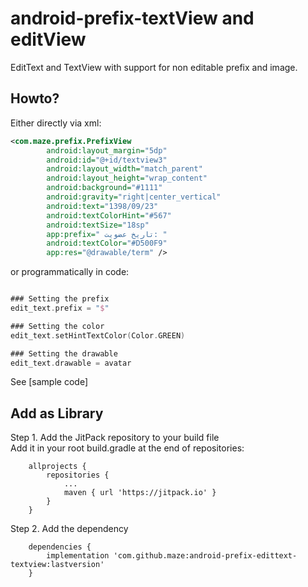 
# android-prefix-textView and editView
EditText and TextView with support for non editable prefix and image.

## Howto?
Either directly via xml:
```xml
<com.maze.prefix.PrefixView
        android:layout_margin="5dp"
        android:id="@+id/textview3"
        android:layout_width="match_parent"
        android:layout_height="wrap_content"
        android:background="#1111"
        android:gravity="right|center_vertical"
        android:text="1398/09/23"
        android:textColorHint="#567"
        android:textSize="18sp"
        app:prefix=" تاریخ عضویت: "
        android:textColor="#D500F9"
        app:res="@drawable/term" />
```

or programmatically in code:

```kotlin

### Setting the prefix
edit_text.prefix = "$"

### Setting the color
edit_text.setHintTextColor(Color.GREEN) 

### Setting the drawable
edit_text.drawable = avatar

```
See  [sample code]

## Add as Library
Step 1. Add the JitPack repository to your build file  
Add it in your root build.gradle at the end of repositories:
```
	allprojects {
		repositories {
			...
			maven { url 'https://jitpack.io' }
		}
	}
```
Step 2. Add the dependency
```
	dependencies {
		implementation 'com.github.maze:android-prefix-edittext-textview:lastversion'
	}
```

